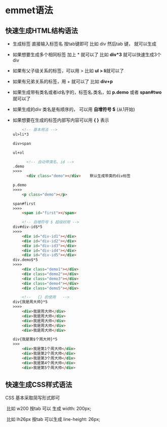 # emmet语法

## 快速生成HTML结构语法

- 生成标签 直接输入标签名 按tab键即可   比如  div   然后tab 键， 就可以生成 <div></div>

- 如果想要生成多个相同标签  加上 * 就可以了 比如   **div*3**  就可以快速生成3个div

- 如果有父子级关系的标签，可以用 >  比如   **ul > li**就可以了

- 如果有兄弟关系的标签，用  +  就可以了 比如 **div+p**  

- 如果生成带有类名或者id名字的，标签名.类名，如  **p.demo**  或者  **span#two**  就可以了

- 如果生成的div 类名是有顺序的， 可以用 **自增符号  $**   (从1开始)

- 如果想要在生成的标签内部写内容可以用  **{ }**  表示

  ```html
      <!-- 基本用法 -->
  ul>li*3
  
  div>span
  
  ul+ol
  
  		<!-- 自动带类名、id -->
  .demo
  >>>>
  		<div class="demo"></div>    默认生成带类的div标签
  
  p.demo
  >>>>
      <p class="demo"></p>
  
  span#first
  >>>>
      <span id="first"></span>
  
      <!-- 自增符号 $ 超级好用 -->
  div#div-id$*5
  >>>>
      <div id="div-id1"></div>
      <div id="div-id2"></div>
      <div id="div-id3"></div>
      <div id="div-id4"></div>
      <div id="div-id5"></div>
  div.demo$*5
  >>>>
      <div class="demo1"></div>
      <div class="demo2"></div>
      <div class="demo3"></div>
      <div class="demo4"></div>
      <div class="demo5"></div>
  
      <!--   {} 的使用   -->
  div{我是周大帅}*5
  >>>>
      <div>我是周大帅</div>
      <div>我是周大帅</div>
      <div>我是周大帅</div>
      <div>我是周大帅</div>
      <div>我是周大帅</div>
  
  div{我是第$个周大帅}*5
  >>>
      <div>我是第1个周大帅</div>
      <div>我是第2个周大帅</div>
      <div>我是第3个周大帅</div>
      <div>我是第4个周大帅</div>
      <div>我是第5个周大帅</div>
  ```

## 快速生成CSS样式语法

CSS 基本采取简写形式即可

​		比如 w200   按tab  可以 生成  width: 200px;

​		比如 lh26px   按tab  可以生成  line-height: 26px;